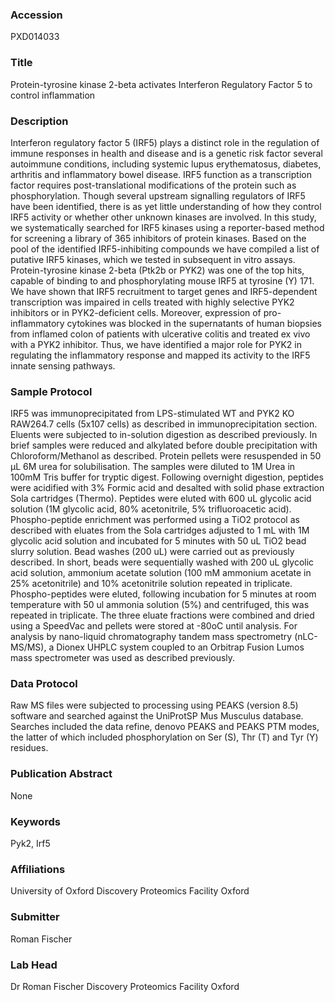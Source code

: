 ### Accession
PXD014033

### Title
Protein-tyrosine kinase 2-beta activates Interferon Regulatory Factor 5 to control inflammation

### Description
Interferon regulatory factor 5 (IRF5) plays a distinct role in the regulation of immune responses in health and disease and is a genetic risk factor several autoimmune conditions, including systemic lupus erythematosus, diabetes, arthritis and inflammatory bowel disease. IRF5 function as a transcription factor requires post-translational modifications of the protein such as phosphorylation. Though several upstream signalling regulators of IRF5 have been identified, there is as yet little understanding of how they control IRF5 activity or whether other unknown kinases are involved. In this study, we systematically searched for IRF5 kinases using a reporter-based method for screening a library of 365 inhibitors of protein kinases. Based on the pool of the identified IRF5-inhibiting compounds we have compiled a list of putative IRF5 kinases, which we tested in subsequent in vitro assays. Protein-tyrosine kinase 2-beta (Ptk2b or PYK2) was one of the top hits, capable of binding to and phosphorylating mouse IRF5 at tyrosine (Y) 171. We have shown that IRF5 recruitment to target genes and IRF5-dependent transcription was impaired in cells treated with highly selective PYK2 inhibitors or in PYK2-deficient cells. Moreover, expression of pro-inflammatory cytokines was blocked in the supernatants of human biopsies from inflamed colon of patients with ulcerative colitis and treated ex vivo with a PYK2 inhibitor. Thus, we have identified a major role for PYK2 in regulating the inflammatory response and mapped its activity to the IRF5 innate sensing pathways.

### Sample Protocol
IRF5 was immunoprecipitated from LPS-stimulated WT and PYK2 KO RAW264.7 cells (5x107 cells) as described in immunoprecipitation section. Eluents were subjected to in-solution digestion as described previously. In brief samples were reduced and alkylated before double precipitation with Chloroform/Methanol as described. Protein pellets were resuspended in 50 µL 6M urea for solubilisation. The samples were diluted to 1M Urea in 100mM Tris buffer for tryptic digest. Following overnight digestion, peptides were acidified with 3% Formic acid and desalted with solid phase extraction Sola cartridges (Thermo). Peptides were eluted with 600 uL glycolic acid solution  (1M glycolic acid, 80% acetonitrile, 5% trifluoroacetic acid). Phospho-peptide enrichment was performed using a TiO2 protocol as described with eluates from the Sola cartridges adjusted to 1 mL with 1M glycolic acid solution and incubated for 5 minutes with 50 uL TiO2 bead slurry solution.  Bead washes (200 uL) were carried out as previously described. In short, beads were sequentially washed with 200 uL glycolic acid solution, ammonium acetate solution (100 mM ammonium acetate in 25% acetonitrile) and 10% acetonitrile solution repeated in triplicate. Phospho-peptides were eluted, following incubation for 5 minutes at room temperature with 50 ul ammonia solution (5%) and centrifuged, this was repeated in triplicate. The three eluate fractions were combined and dried using a SpeedVac and pellets were stored at -80oC until analysis. For analysis by nano-liquid chromatography tandem mass spectrometry (nLC-MS/MS), a Dionex UHPLC system coupled to an Orbitrap Fusion Lumos mass spectrometer was used as described previously.

### Data Protocol
Raw MS files were subjected to processing using PEAKS (version 8.5) software and searched against the UniProtSP Mus Musculus database. Searches included the data refine, denovo PEAKS and PEAKS PTM modes, the latter of which included phosphorylation on Ser (S), Thr (T) and Tyr (Y) residues.

### Publication Abstract
None

### Keywords
Pyk2, Irf5

### Affiliations
University of Oxford
Discovery Proteomics Facility Oxford

### Submitter
Roman Fischer

### Lab Head
Dr Roman Fischer
Discovery Proteomics Facility Oxford


